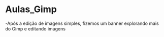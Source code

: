 # Aulas_Gimp
-Após a edição de imagens simples, fizemos um banner explorando mais do Gimp e editando imagens
 

